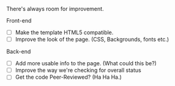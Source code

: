There's always room for improvement.

Front-end
* [ ] Make the template HTML5 compatible.
* [ ] Improve the look of the page. (CSS, Backgrounds, fonts etc.)
 
Back-end
* [ ] Add more usable info to the page. (What could this be?)
* [ ] Improve the way we're checking for overall status
* [ ] Get the code Peer-Reviewed? (Ha Ha Ha.)
